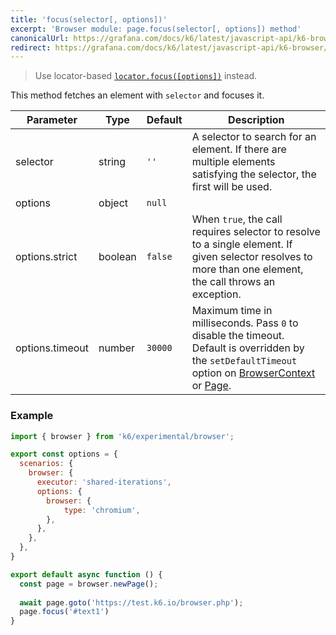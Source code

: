 ```yaml
---
title: 'focus(selector[, options])'
excerpt: 'Browser module: page.focus(selector[, options]) method'
canonicalUrl: https://grafana.com/docs/k6/latest/javascript-api/k6-browser/page/focus/
redirect: https://grafana.com/docs/k6/latest/javascript-api/k6-browser/page/focus/
---
```


<Blockquote mod="warning" title="">

Use locator-based [`locator.focus([options])`](/javascript-api/k6-experimental/browser/locator/focus/) instead.

</Blockquote>

This method fetches an element with `selector` and focuses it.

<TableWithNestedRows>

| Parameter       | Type   | Default | Description                                                                                                                                                                                                                           |
|-----------------|--------|---------|---------------------------------------------------------------------------------------------------------------------------------------------------------------------------------------------------------------------------------------|
| selector            | string  | `''`    |  A selector to search for an element. If there are multiple elements satisfying the selector, the first will be used.                                                                                                                 |
| options         | object | `null`  |                                                                                                                                                                                                                      |
| options.strict  | boolean| `false`  | When `true`, the call requires selector to resolve to a single element. If given selector resolves to more than one element, the call throws an exception.                                                                            |
| options.timeout | number | `30000` | Maximum time in milliseconds. Pass `0` to disable the timeout. Default is overridden by the `setDefaultTimeout` option on [BrowserContext](/javascript-api/k6-experimental/browser/browsercontext/) or [Page](/javascript-api/k6-experimental/browser/page/). |

</TableWithNestedRows>

### Example

<CodeGroup labels={[]}>

```javascript
import { browser } from 'k6/experimental/browser';

export const options = {
  scenarios: {
    browser: {
      executor: 'shared-iterations',
      options: {
        browser: {
            type: 'chromium',
        },
      },
    },
  },
}

export default async function () {
  const page = browser.newPage();
  
  await page.goto('https://test.k6.io/browser.php');
  page.focus('#text1')
}
```

</CodeGroup>
